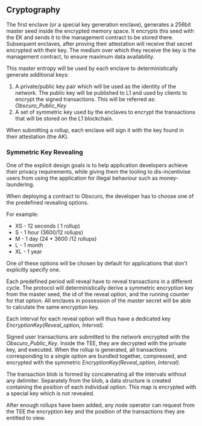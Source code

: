 ## Cryptography
The first enclave (or a special key generation enclave), generates a 256bit master seed inside the encrypted memory space. It encrypts this seed with the EK and sends it to the management contract to be stored there.
Subsequent enclaves, after proving their attestation will receive that secret encrypted with their key. The medium over which they receive the key is the management contract, to ensure maximum data availability.

This master entropy will be used by each enclave to deterministically generate additional keys:

1. A private/public key pair which will be used as the identity of the network. The public key will be published to L1 and used by clients to encrypt the signed transactions. This will be referred as: _Obscuro_Public_Key_
2. A set of symmetric key used by the enclaves to encrypt the transactions that will be stored on the L1 blockchain.

When submitting a rollup, each enclave will sign it with the key found in their attestation (the AK).

### Symmetric Key Revealing
One of the explicit design goals is to help application developers achieve their privacy requirements, while giving them the tooling to dis-incentivise users from using the application for illegal behaviour such as money-laundering.

When deploying a contract to Obscuro, the developer has to choose one of the predefined revealing options.

For example:
* XS - 12 seconds ( 1 rollup)
* S - 1 hour (3600/12 rollups)
* M - 1 day (24 * 3600 /12 rollups)
* L - 1 month
* XL - 1 year

One of these options will be chosen by default for applications that don't explicitly specify one.

Each predefined period will reveal have to reveal transactions in a different cycle. The protocol will deterministically derive a symmetric encryption key from the master seed, the id of the reveal option, and the running counter for that option. All enclaves in possession of the master secret will be able to calculate the same encryption key.

Each interval for each reveal option will thus have a dedicated key _EncryptionKey(Reveal_option, Interval)_.

Signed user transactions are submitted to the network encrypted with the _Obscuro_Public_Key_. Inside the TEE, they are decrypted with the private key, and executed. When the rollup is generated, all transactions corresponding to a single option are bundled together, compressed, and encrypted with the symmetric _EncryptionKey(Reveal_option, Interval)_.

The transaction blob is formed by concatenating all the intervals without any delimiter.
Separately from the blob, a data structure is created containing the position of each individual option. This map is encrypted with a special key which is not revealed.

After enough rollups have been added, any node operator can request from the TEE the encryption key and the position of the transactions they are entitled to view.

[comment]: <> ([TODO - add more details and some diagrams.])

[comment]: <> ([TODO - diagram1: Interaction diagram ])

[comment]: <> ([TODO - diagram2: Structure of a block ])